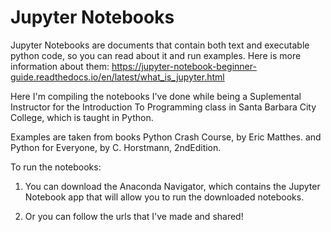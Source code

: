 # Jupyter Notebooks
Jupyter Notebooks are documents that contain both text and executable python code, so you can read about it and run examples.
Here is more information about them: https://jupyter-notebook-beginner-guide.readthedocs.io/en/latest/what_is_jupyter.html

Here I'm compiling the notebooks I've done while being a Suplemental Instructor for the
Introduction To Programming class in Santa Barbara City College, which is taught in Python. 

Examples are taken from books Python Crash Course, by Eric Matthes. and Python for Everyone, by C. Horstmann, 2ndEdition.

To run the notebooks: 
 1. You can download the Anaconda Navigator, which contains the Jupyter Notebook app that will allow you to run the downloaded
 notebooks. 
 
 2. Or you can follow the urls that I've made and shared!
